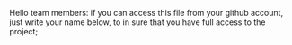 Hello team members:
if you can access this file from your github account, just write your name below, to in sure that you have full access to the project;


